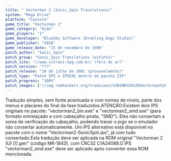 ```yaml
---
title: " Vectorman 2 (Sonic_Spin Translations)"
system: "Mega Drive"
platform: "Console"
game_title: "Vectorman 2"
game_category: "Ação"
game_players: "1"
game_developer: "BlueSky Software (Drooling Dogs Studio)"
game_publisher: "SEGA"
game_release_date: "15 de novembro de 1996"
patch_author: "Sonic_Spin"
patch_group: "Sonic_Spin Translations (extinto)"
patch_site: "//www.sstrans.hpg.com.br/ (fora do ar)"
patch_version: "???"
patch_release: "20 de julho de 2001 (provavelmente)"
patch_type: "Patch IPS e IPSEXE dentro de pacote ZIP"
patch_progress: "100%"
patch_images: ["//img.romhackers.org/traducoes/%5BSMD%5D%20Vectorman%202%20-%20Sonic_Spin%20Translations%20-%201.png","//img.romhackers.org/traducoes/%5BSMD%5D%20Vectorman%202%20-%20Sonic_Spin%20Translations%20-%202.png","//img.romhackers.org/traducoes/%5BSMD%5D%20Vectorman%202%20-%20Sonic_Spin%20Translations%20-%203.png"]
---
```

Tradução simples, sem fonte acentuada e com nomes de níveis, parte dos menus e placares do final da fase traduzidos.ATENÇÃO:Existem dois IPS originais no pacote: "vectorman2_bin.exe" e "vectorman2_smd.exe" (para formato entrelaçado e com cabeçalho pirata, "SMD"). Eles não consertam a soma de verificação do cabeçalho, podendo travar o jogo se o emulador não consertar automaticamente. Um IPS alternativo está disponível no pacote com o nome "Vectorman2-SonicSpin.ips", já com tudo consertado.Esta tradução deve ser aplicada na ROM original "Vectorman 2 (U) [!].gen" (código MK-1843), com CRC32 C1A24088.O IPS "vectorman2_smd.exe" deve ser aplicado após converter essa ROM mencionada.